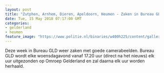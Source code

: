 ```yaml
---
layout: post
title: "Zutphen, Arnhem, Dieren, Apeldoorn, Heumen - Zaken in Bureau GLD van woensdag 16 mei"
date: Tue, 15 May 2018 07:17:00 GMT
categories: 
- gelderland 
- heumen 
feature_image: "https://www.politie.nl/binaries/w400h225/content/gallery/politie/mijn-buurt/regionale-opsporingsprogrammas/logo-of-beeldmerk/logobureaugld.jpg"
---
```


Deze week in Bureau GLD weer zaken met goede camerabeelden. Bureau GLD wordt elke woensdagavond vanaf 17.20 uur (direct na het nieuws) elk uur uitgezonden op Omroep Gelderland en zal daarna elk uur worden herhaald.
